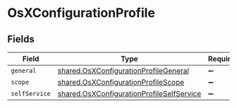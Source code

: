 # OsXConfigurationProfile


## Fields

| Field                                                                                                         | Type                                                                                                          | Required                                                                                                      | Description                                                                                                   |
| ------------------------------------------------------------------------------------------------------------- | ------------------------------------------------------------------------------------------------------------- | ------------------------------------------------------------------------------------------------------------- | ------------------------------------------------------------------------------------------------------------- |
| `general`                                                                                                     | [shared.OsXConfigurationProfileGeneral](../../../sdk/models/shared/osxconfigurationprofilegeneral.md)         | :heavy_minus_sign:                                                                                            | N/A                                                                                                           |
| `scope`                                                                                                       | [shared.OsXConfigurationProfileScope](../../../sdk/models/shared/osxconfigurationprofilescope.md)             | :heavy_minus_sign:                                                                                            | N/A                                                                                                           |
| `selfService`                                                                                                 | [shared.OsXConfigurationProfileSelfService](../../../sdk/models/shared/osxconfigurationprofileselfservice.md) | :heavy_minus_sign:                                                                                            | N/A                                                                                                           |